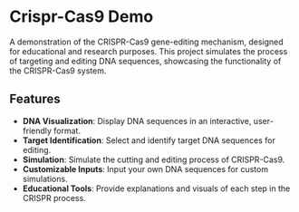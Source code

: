# Crispr-Cas9 Demo

A demonstration of the CRISPR-Cas9 gene-editing mechanism, designed for educational and research purposes. This project simulates the process of targeting and editing DNA sequences, showcasing the functionality of the CRISPR-Cas9 system.

## Features

- **DNA Visualization**: Display DNA sequences in an interactive, user-friendly format.
- **Target Identification**: Select and identify target DNA sequences for editing.
- **Simulation**: Simulate the cutting and editing process of CRISPR-Cas9.
- **Customizable Inputs**: Input your own DNA sequences for custom simulations.
- **Educational Tools**: Provide explanations and visuals of each step in the CRISPR process.

